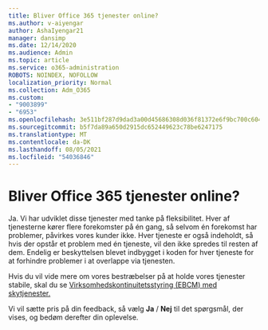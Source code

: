 ```yaml
---
title: Bliver Office 365 tjenester online?
ms.author: v-aiyengar
author: AshaIyengar21
manager: dansimp
ms.date: 12/14/2020
ms.audience: Admin
ms.topic: article
ms.service: o365-administration
ROBOTS: NOINDEX, NOFOLLOW
localization_priority: Normal
ms.collection: Adm_O365
ms.custom:
- "9003899"
- "6953"
ms.openlocfilehash: 3e511bf287d9dad3a00d45686308d036f81372e6f9bc700c6043ed76aa5b184e
ms.sourcegitcommit: b5f7da89a650d2915dc652449623c78be6247175
ms.translationtype: MT
ms.contentlocale: da-DK
ms.lasthandoff: 08/05/2021
ms.locfileid: "54036846"
---
```

# <a name="will-office-365-services-stay-online"></a>Bliver Office 365 tjenester online?

Ja. Vi har udviklet disse tjenester med tanke på fleksibilitet. Hver af tjenesterne kører flere forekomster på én gang, så selvom én forekomst har problemer, påvirkes vores kunder ikke. Hver tjeneste er også indeholdt, så hvis der opstår et problem med én tjeneste, vil den ikke spredes til resten af dem. Endelig er beskyttelsen blevet indbygget i koden for hver tjeneste for at forhindre problemer i at overlappe via tjenesten.

Hvis du vil vide mere om vores bestræbelser på at holde vores tjenester stabile, skal du se [Virksomhedskontinuitetsstyring (EBCM) med skytjenester.](https://go.microsoft.com/fwlink/?linkid=2124377)

Vi vil sætte pris på din feedback, så vælg **Ja** / **Nej** til det spørgsmål, der vises, og bedøm derefter din oplevelse.